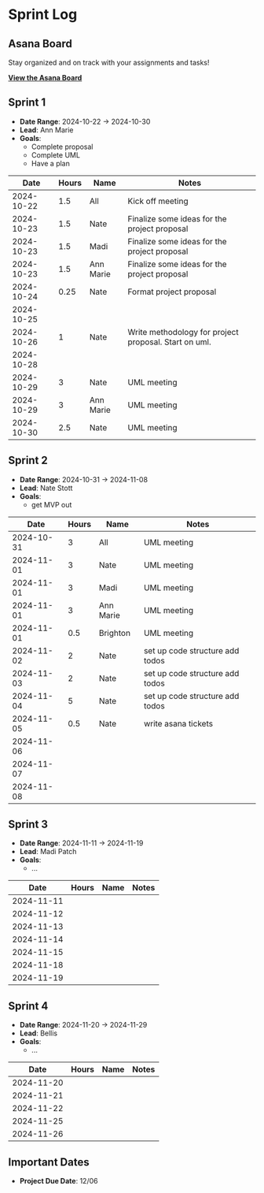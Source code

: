 # Sprint Log

## Asana Board

Stay organized and on track with your assignments and tasks!

[**View the Asana Board**](https://app.asana.com/0/1208612487538355/board)

## Sprint 1

- **Date Range**: 2024-10-22 -> 2024-10-30
- **Lead**: Ann Marie
- **Goals**:
    - Complete proposal
    - Complete UML
    - Have a plan

| Date       | Hours | Name      | Notes                                                 |
|------------|-------|-----------|-------------------------------------------------------|
| 2024-10-22 | 1.5   | All       | Kick off meeting                                      |
| 2024-10-23 | 1.5   | Nate      | Finalize some ideas for the project proposal          |
| 2024-10-23 | 1.5   | Madi      | Finalize some ideas for the project proposal          |
| 2024-10-23 | 1.5   | Ann Marie | Finalize some ideas for the project proposal          |
| 2024-10-24 | 0.25  | Nate      | Format project proposal                               |
| 2024-10-25 |       |           |                                                       |
| 2024-10-26 | 1     | Nate      | Write methodology for project proposal. Start on uml. |
| 2024-10-28 |       |           |                                                       |
| 2024-10-29 | 3     | Nate      | UML meeting                                           |
| 2024-10-29 | 3     | Ann Marie | UML meeting                                           |
| 2024-10-30 | 2.5   | Nate      | UML meeting                                           |

## Sprint 2

- **Date Range**: 2024-10-31 -> 2024-11-08
- **Lead**: Nate Stott
- **Goals**:
  - get MVP out
    
| Date       | Hours | Name      | Notes                           |
|------------|-------|-----------|---------------------------------|
| 2024-10-31 | 3     | All       | UML meeting                     |
| 2024-11-01 | 3     | Nate      | UML meeting                     |
| 2024-11-01 | 3     | Madi      | UML meeting                     |
| 2024-11-01 | 3     | Ann Marie | UML meeting                     |
| 2024-11-01 | 0.5   | Brighton  | UML meeting                     |
| 2024-11-02 | 2     | Nate      | set up code structure add todos |
| 2024-11-03 | 2     | Nate      | set up code structure add todos |
| 2024-11-04 | 5     | Nate      | set up code structure add todos |
| 2024-11-05 | 0.5   | Nate      | write asana tickets             |
| 2024-11-06 |       |           |                                 |
| 2024-11-07 |       |           |                                 |
| 2024-11-08 |       |           |                                 |

## Sprint 3

- **Date Range**: 2024-11-11 -> 2024-11-19
- **Lead**: Madi Patch
- **Goals**:
    - ...

| Date       | Hours | Name       | Notes                        |
|------------|-------|------------|------------------------------|
| 2024-11-11 |       |            |                              |
| 2024-11-12 |       |            |                              |
| 2024-11-13 |       |            |                              |
| 2024-11-14 |       |            |                              |
| 2024-11-15 |       |            |                              |
| 2024-11-18 |       |            |                              |
| 2024-11-19 |       |            |                              |

## Sprint 4

- **Date Range**: 2024-11-20 -> 2024-11-29
- **Lead**: Bellis
- **Goals**:
    - ...

| Date       | Hours | Name       | Notes                        |
|------------|-------|------------|------------------------------|
| 2024-11-20 |       |            |                              |
| 2024-11-21 |       |            |                              |
| 2024-11-22 |       |            |                              |
| 2024-11-25 |       |            |                              |
| 2024-11-26 |       |            |                              |

## Important Dates

- **Project Due Date**: 12/06
